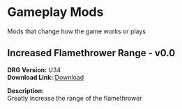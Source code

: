 # Gameplay Mods

Mods that change how the game works or plays

## Increased Flamethrower Range - v0.0
**DRG Version:** U34  
**Download Link:** [Download](https://github.com/Patch4747/drg-mods/blob/main/Gameplay/huge_flamethrower_range_P.pak?raw=true)

**Description:**  
Greatly increase the range of the flamethrower